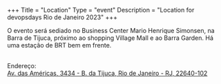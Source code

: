 +++
Title = "Location"
Type = "event"
Description = "Location for devopsdays Rio de Janeiro 2023"
+++

O evento será sediado no Business Center Mario Henrique Simonsen, na Barra de Tijuca, próximo ao shopping Village Mall e ao Barra Garden. Há uma estação de BRT bem em frente.

<br>
Endereço: 
<br><a href="https://www.google.com/maps/place/MHS+Eventos/@-22.9996081,-43.3449226,15z/data=!4m6!3m5!1s0x9bda145b6d9b95:0x17384d1a2b5a08c!8m2!3d-22.9996081!4d-43.3449226!16s%2Fg%2F11ckkwq3dx">Av. das Américas, 3434 - B. da Tijuca, Rio de Janeiro - RJ, 22640-102</a>
<!-- Uncomment this only if you have set the coordinates for your location in the config yaml. Get Latitude and Longitude of a Point: http://itouchmap.com/latlong.html -->


<!-- Edit and uncomment to let people know what accessibility features you have available -->
<!-- 
    Example from Minneapolis 2020

    We offer wheelchair-designated spaces, chairs, and standing options (with tall tables) in the mainstage session room; a quiet room; bathrooms labeled according to the facilities they contain; professional live captioning of mainstage sessions; ingredient labeling (based on data provided when registering); and private space (upon request) for those nursing. We'd also be happy to accommodate any other accessibility needs upon request: {{< email_organizers >}}    
-->
